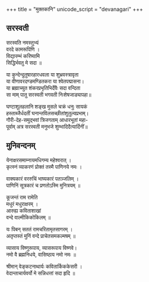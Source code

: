 +++
title = "मुक्तकानि"
unicode_script = "devanagari"
+++

## सरस्वती
सरस्वति नमस्तुभ्यं  
वरदे कामरूपिणि ।  
विद्यारम्भं करिष्यामि  
सिद्धिर्भवतु मे सदा ॥

या कुन्देन्दुतुषारहारधवला या शुभ्रवस्त्रावृता  
या वीणावरदण्डमण्डितकरा या श्वेतपद्मासना।  
या ब्रह्माच्युत शंकरप्रभृतिभिर्देवैः सदा वन्दिता  
सा माम् पातु सरस्वती भगवती निःशेषजाड्यापहा॥

घण्टाशूलहलानि शङ्ख मुसले चक्रं धनुः सायकं  
हस्ताब्जैर्धदतीं घनान्तविलसच्छीतांशुतुल्यप्रभाम्।  
गौरी-देह-समुद्भवां त्रिजगताम् आधारभूतां महा-  
पूर्वाम् अत्र सरस्वती मनुभजे शुम्भादिदैत्यार्दिनीं॥

## मुनिवन्दनम्
येनाक्षरसमाम्नायमधिगम्य महेश्वरात् ।  
कृत्स्नं व्याकरणं प्रोक्तं तस्मै पाणिनये नमः ।

वाक्यकारं वररुचिं भाष्यकारं पतञ्जलिम् ।  
पाणिनिं सूत्रकारं च प्रणतोऽस्मि मुनित्रयम् ॥

कूजन्तं राम रामेति  
मधुरं मधुराक्षरम्‌ ।  
आरुह्य कविताशाखां  
वन्दे वाल्मीकिकोकिलम्‌ ॥

यः पिबन् सततं रामचरितामृतसागरम् ।  
अतृप्तस्तं मुनिं वन्दे प्राचेतसमकल्मषम् ॥

व्यासाय विष्णुरूपाय, व्यासरूपाय विष्णवे।  
नमो वै ब्रह्मनिधये, वासिष्ठाय नमो नमः ॥

श्रीमान् वेङ्कटनाथार्यः कवितार्किककेसरी ।  
वेदान्ताचार्यवर्यो मे सन्निधत्तां सदा हृदि ॥ 